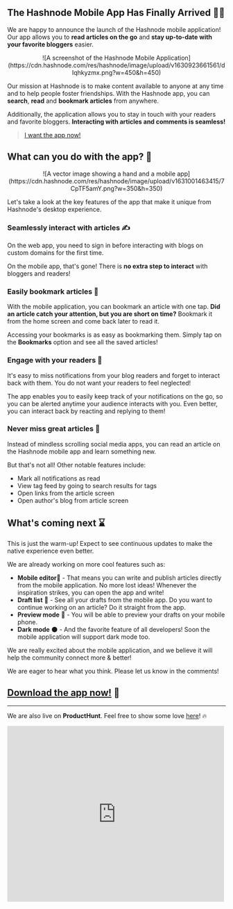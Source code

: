 ## The Hashnode Mobile App Has Finally Arrived 📱🚀

We are happy to announce the launch of the Hashnode mobile application! Our app allows you to **read articles on the go** and **stay up-to-date with your favorite bloggers** easier.

<center>![A screenshot of the Hashnode Mobile Application](https://cdn.hashnode.com/res/hashnode/image/upload/v1630923661561/dIqhkyzmx.png?w=450&h=450)</center>

Our mission at Hashnode is to make content available to anyone at any time and to help people foster friendships. With the Hashnode app, you can **search**, **read** and **bookmark articles** from anywhere.

Additionally, the application allows you to stay in touch with your readers and favorite bloggers. **Interacting with articles and comments is seamless!**

> [I want the app now!](https://hashnode.com/apps)

## What can you do with the app? 📱

<center>![A vector image showing a hand and a mobile app](https://cdn.hashnode.com/res/hashnode/image/upload/v1631001463415/7CpTF5amY.png?w=350&h=350)</center>

Let's take a look at the key features of the app that make it unique from Hashnode's desktop experience.

### **Seamlessly interact with articles** ✍

On the web app, you need to sign in before interacting with blogs on custom domains for the first time. 

On the mobile app, that's gone! There is **no extra step to interact** with bloggers and readers!

### **Easily bookmark articles** 🔖

With the mobile application, you can bookmark an article with one tap. **Did an article catch your attention, but you are short on time?** Bookmark it from the home screen and come back later to read it. 

Accessing your bookmarks is as easy as bookmarking them. Simply tap on the **Bookmarks** option and see all the saved articles!

### **Engage with your readers** 🤳

It's easy to miss notifications from your blog readers and forget to interact back with them. You do not want your readers to feel neglected!

The app enables you to easily keep track of your notifications on the go, so you can be alerted anytime your audience interacts with you. Even better, you can interact back by reacting and replying to them!

### **Never miss great articles** 🎯

Instead of mindless scrolling social media apps, you can read an article on the Hashnode mobile app and learn something new.

But that's not all! Other notable features include:
- Mark all notifications as read
- View tag feed by going to search results for tags
- Open links from the article screen
- Open author's blog from article screen

## What's coming next ⌛

This is just the warm-up! Expect to see continuous updates to make the native experience even better.

We are already working on more cool features such as:
* **Mobile editor**📝 - That means you can write and publish articles directly from the mobile application. No more lost ideas! Whenever the inspiration strikes, you can open the app and write!
* **Draft list** 📃 - See all your drafts from the mobile app. Do you want to continue working on an article? Do it straight from the app.
* **Preview mode** 🔎 - You will be able to preview your drafts on your mobile phone.
* **Dark mode** 🌑 - And the favorite feature of all developers! Soon the mobile application will support dark mode too.

We are really excited about the mobile application, and we believe it will help the community connect more & better!

We are eager to hear what you think. Please let us know in the comments!

## [Download the app now!](https://hashnode.com/apps) 📱

---

We are also live on **ProductHunt**. Feel free to show some love [here](https://www.producthunt.com/posts/hashnode-mobile-application)! 🔥

<iframe style="border: none; background: #FFF" src="https://cards.producthunt.com/cards/posts/311834?v=1" width="500" height="405" frameborder="0" scrolling="no" allowfullscreen></iframe>